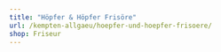 ```yaml
---
title: "Höpfer & Höpfer Frisöre"
url: /kempten-allgaeu/hoepfer-und-hoepfer-frisoere/
shop: Friseur
---
```

